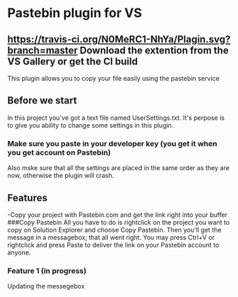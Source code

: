 # Pastebin plugin for VS
https://travis-ci.org/N0MeRC1-NhYa/Plagin.svg?branch=master
Download the extention from the VS Gallery or get the CI build
------------------------------------------------------------
This plugin allows you to copy your file easily using the pastebin service  
## Before we start
In this project you've got a text file named UserSettings.txt. It's perpose is to give you ability to change some settings in this plugin.
### Make sure you paste in your developer key (you get it when you get account on Pastebin)
Also mske sure that all the settings are placed in the same order as they are now, otherwise the plugin will crash.
## Features
-Copy your project with Pastebin.com and get the link right into your buffer
###Copy Pastebin
All you have to do is rightclick on the project you want to copy on Solution Explorer and choose Copy Pastebin.
Then you'll get the message in a messagebox, that all went right. You may press Ctrl+V or rightclick and press Paste to deliver the link on your Pastebin account to anyone.
### Feature 1 (in progress)
Updating the messegebox
